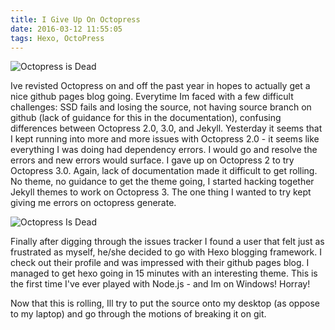 ```yaml
---
title: I Give Up On Octopress
date: 2016-03-12 11:55:05
tags: Hexo, OctoPress
---
```

![Octopress is Dead](http://i.imgur.com/ONtGUem.png)

Ive revisted Octopress on and off the past year in hopes to actually get a nice github pages blog going. Everytime Im faced with a few difficult challenges: SSD fails and losing the source, not having source branch on github (lack of guidance for this in the documentation), confusing differences between Octopress 2.0, 3.0, and Jekyll. Yesterday it seems that I kept running into more and more issues with Octopress 2.0 - it seems like everything I was doing had dependency errors. I would go and resolve the errors and new errors would surface. I gave up on Octopress 2 to try Octopress 3.0. Again, lack of documentation made it difficult to get rolling. No theme, no guidance to get the theme going, I started hacking together Jekyll themes to work on Octopress 3. The one thing I wanted to try kept giving me errors on octopress generate.

![Octopress Is Dead](http://i.imgur.com/cPdYFqQ.jpg)

Finally after digging through the issues tracker I found a user that felt just as frustrated as myself, he/she decided to go with Hexo blogging framework. I check out their profile and was impressed with their github pages blog. I managed to get hexo going in 15 minutes with an interesting theme. This is the first time I've ever played with Node.js - and Im on Windows! Horray!

Now that this is rolling, Ill try to put the source onto my desktop (as oppose to my laptop) and go through the motions of breaking it on git.